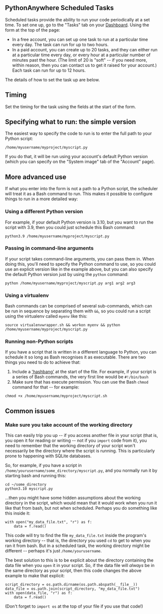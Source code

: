 <!--
.. title: Scheduled tasks
.. slug: ScheduledTasks
.. date: 2015-05-13 14:35:28 UTC+01:00
.. tags:
.. category:
.. link:
.. description:
.. type: text
-->


## PythonAnywhere Scheduled Tasks

Scheduled tasks provide the ability to run your code periodically at a set time.
To set one up, go to the "Tasks" tab on your
[Dashboard](https://www.pythonanywhere.com/dashboard/). Using the form at the top
of the page:

* In a free account, you can set up one task to run at a particular time every
  day.  The task can run for up to two hours.
* In a paid account, you can create up to 20 tasks, and they can either run at
  a particular time every day, or every hour at a particular number of minutes
  past the hour.  (The limit of 20 is "soft" -- if you need more, within reason,
  then you can contact us to get it raised for your account.)  Each task can run for
  up to 12 hours.

The details of how to set the task up are below.


## Timing

Set the timing for the task using the fields at the start of the form.


## Specifying what to run: the simple version

The easiest way to specify the code to run is to enter the full path to your
Python script:

```
/home/myusername/myproject/myscript.py
```

If you do that, it will be run using your account's default Python version
(which you can specify on the "System image" tab of the "Account" page).


## More advanced use

If what you enter into the form is not a path to a Python script, the scheduler
will treat it as a Bash command to run.  This makes it possible to configure
things to run in a more detailed way:


### Using a different Python version

For example, if your default
Python version is 3.10, but you want to run the script with 3.9, then you could
just schedule this Bash command:

```
python3.9 /home/myusername/myproject/myscript.py
```

### Passing in command-line arguments

If your script takes command-line arguments, you can pass them in.  When doing
this, you'll need
to specify the Python command to use, so you could use an explicit version like
in the example above, but you can also specify the default Python version just
by using the `python` command:

```
python /home/myusername/myproject/myscript.py arg1 arg2 arg3
```


### Using a virtualenv

Bash commands can be comprised of several sub-commands, which can be run in
sequence by separating them with `&&`, so you could run a script using the
virtualenv called `myenv` like this:

```
source virtualenvwrapper.sh && workon myenv && python /home/myusername/myproject/myscript.py
```

### Running non-Python scripts

If you have a script that is written in a different language to Python, you
can schedule it so long as Bash recognises it as executable.  There are two
things you need to do to achieve that:

1. Include a ['hashbang'](https://en.wikipedia.org/wiki/Shebang_(Unix)) at the
   start of the file.  For example, if your script is a series of Bash commands,
   the very first line would be `#!/bin/bash`
2. Make sure that has execute permission.  You can use the Bash `chmod` command
   for that -- for example:

```
chmod +x /home/myusername/myproject/myscript.sh
```


## Common issues

### Make sure you take account of the working directory

This can easily trip you up -- if you access another file in your script (that is, you
open it for reading or writing -- not if you `import` code from it), you need to
remember that the working directory of your script won't necessarily be the directory
where the script is running.  This is particularly prone to happening with SQLite
databases.

So, for example, if you have a script in
`/home/yourusername/some_directory/myscript.py`, and you normally run it by starting
bash and running this:

    cd ~/some_directory
    python3.10 myscript.py

...then you might have some hidden assumptions about the working directory in the
script, which would mean that it would work when you run it like that from
bash, but not when scheduled. Perhaps you do something like this inside it:

    with open("my_data_file.txt", "r") as f:
        data = f.read()

This code will try to find the file `my_data_file.txt` inside the program's working
directory -- that is, the directory you used `cd` to get to when you ran it from
bash.  But in a scheduled task, the working directory might be different -- perhaps
it's just `/home/yourusername`.

The best solution to this is to be explicit about the directory containing the data file
when you `open` it in your script.  So, if the data file will *always* be in the same
directory as your script, then this code changes the above example to make that explicit:

    script_directory = os.path.dirname(os.path.abspath(__file__))
    data_file = os.path.join(script_directory, "my_data_file.txt")
    with open(data_file, "r") as f:
        data = f.read()

(Don't forget to `import os` at the top of your file if you use that code!)

